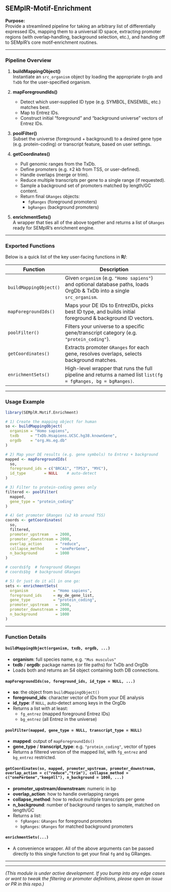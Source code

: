 ## SEMplR-Motif-Enrichment

**Purpose:**  
Provide a streamlined pipeline for taking an arbitrary list of differentially expressed IDs,
mapping them to a universal ID space, extracting promoter regions (with overlap‐handling,
background selection, etc.), and handing off to SEMplR’s core motif‐enrichment routines.

---

### Pipeline Overview

1. **buildMappingObject()**  
   Instantiate an `src_organism` object by loading the appropriate `OrgDb` and `TxDb` for the user-specified organism.

2. **mapForegroundIds()**  
   - Detect which user‐supplied ID type (e.g. SYMBOL, ENSEMBL, etc.) matches best.  
   - Map to Entrez IDs.  
   - Construct initial “foreground” and “background universe” vectors of Entrez IDs.

3. **poolFilter()**  
   Subset the universe (foreground + background) to a desired gene type (e.g. protein-coding) or transcript feature, based on user settings.

4. **getCoordinates()**  
   - Pull genomic ranges from the TxDb.  
   - Define promoters (e.g. ±2 kb from TSS, or user-defined).  
   - Handle overlaps (merge or trim).  
   - Reduce multiple transcripts per gene to a single range (if requested).  
   - Sample a background set of promoters matched by length/GC content.  
   - Return final `GRanges` objects:  
     - `fgRanges` (foreground promoters)  
     - `bgRanges` (background promoters)

5. **enrichmentSets()**  
   A wrapper that ties all of the above together and returns a list of `GRanges` ready for SEMplR’s enrichment engine.

---

### Exported Functions

Below is a quick list of the key user-facing functions in **R/**:

| Function               | Description                                                                                             |
|------------------------|---------------------------------------------------------------------------------------------------------|
| `buildMappingObject()` | Given `organism` (e.g. `"Homo sapiens"`) and optional database paths, loads OrgDb & TxDb into a single `src_organism`. |
| `mapForegroundIds()`   | Maps your DE IDs to EntrezIDs, picks best ID type, and builds initial foreground & background ID vectors. |
| `poolFilter()`         | Filters your universe to a specific gene/transcript category (e.g. `"protein_coding"`).                |
| `getCoordinates()`     | Extracts promoter `GRanges` for each gene, resolves overlaps, selects background matches.               |
| `enrichmentSets()`     | High-level wrapper that runs the full pipeline and returns a named list `list(fg = fgRanges, bg = bgRanges)`. |

---

### Usage Example

```r
library(SEMplR.Motif.Enrichment)

# 1) Create the mapping object for human
so <- buildMappingObject(
  organism = "Homo sapiens",
  txdb     = "TxDb.Hsapiens.UCSC.hg38.knownGene",
  orgdb    = "org.Hs.eg.db"
)

# 2) Map your DE results (e.g. gene symbols) to Entrez + background
mapped <- mapForegroundIds(
  so,
  foreground_ids = c("BRCA1", "TP53", "MYC"),
  id_type        = NULL    # auto‐detect
)

# 3) Filter to protein-coding genes only
filtered <- poolFilter(
  mapped,
  gene_type = "protein_coding"
)

# 4) Get promoter GRanges (±2 kb around TSS)
coords <- getCoordinates(
  so,
  filtered,
  promoter_upstream   = 2000,
  promoter_downstream = 2000,
  overlap_action      = "reduce",
  collapse_method     = "onePerGene",
  n_background        = 1000
)

# coords$fg  # foreground GRanges
# coords$bg  # background GRanges

# 5) Or just do it all in one go:
sets <- enrichmentSets(
  organism           = "Homo sapiens",
  foreground_ids     = my_de_gene_list,
  gene_type          = "protein_coding",
  promoter_upstream   = 2000,
  promoter_downstream = 2000,
  n_background        = 1000
)
```

---

### Function Details

#### `buildMappingObject(organism, txdb, orgdb, ...)`  
- **organism**: full species name, e.g. `"Mus musculus"`  
- **txdb** / **orgdb**: package names (or file paths) for TxDb and OrgDb  
- Loads both and returns an S4 object containing both DB connections.

#### `mapForegroundIds(so, foreground_ids, id_type = NULL, ...)`  
- **so**: the object from `buildMappingObject()`  
- **foreground_ids**: character vector of IDs from your DE analysis  
- **id_type**: if `NULL`, auto‐detect among keys in the OrgDb  
- Returns a list with at least:  
  - `fg_entrez` (mapped foreground Entrez IDs)  
  - `bg_entrez` (all Entrez in the universe)

#### `poolFilter(mapped, gene_type = NULL, transcript_type = NULL)`  
- **mapped**: output of `mapForegroundIds()`  
- **gene_type** / **transcript_type**: e.g. `"protein_coding"`, vector of types  
- Returns a filtered version of the mapped list, with `fg_entrez` and `bg_entrez` restricted.

#### `getCoordinates(so, mapped, promoter_upstream, promoter_downstream, overlap_action = c("reduce","trim"), collapse_method = c("onePerGene","keepAll"), n_background = 1000, ...)`  
- **promoter_upstream/downstream**: numeric in bp  
- **overlap_action**: how to handle overlapping ranges  
- **collapse_method**: how to reduce multiple transcripts per gene  
- **n_background**: number of background ranges to sample, matched on length/GC  
- Returns a list:  
  - `fgRanges`: `GRanges` for foreground promoters  
  - `bgRanges`: `GRanges` for matched background promoters

#### `enrichmentSets(...)`  
- A convenience wrapper. All of the above arguments can be passed directly to this single function to get your final `fg` and `bg` GRanges.

---

---

*(This module is under active development. If you bump into any edge cases or want to tweak the filtering or promoter definitions, please open an issue or PR in this repo.)*
